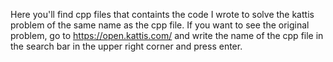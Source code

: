 Here you'll find cpp files that containts the code I wrote to solve the kattis problem of the same name as the cpp file. If you want to see the original problem, go to https://open.kattis.com/ and write the name of the cpp file in the search bar in the upper right corner and press enter.
